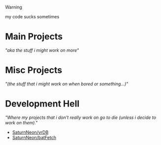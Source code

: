 > [!WARNING]
> my code sucks sometimes

# Main Projects
*"aka the stuff i might work on more"*

# Misc Projects
*"(the stuff that i might work on when bored or something...)"*

# Development Hell
*"Where my projects that i don't really work on go to die (unless i decide to work on them)."*

* [SaturnNeon/vrDB](https://github.com/SaturnNeon/vrDB)
* [SaturnNeon/batFetch](https://github.com/SaturnNeon/batFetch)
